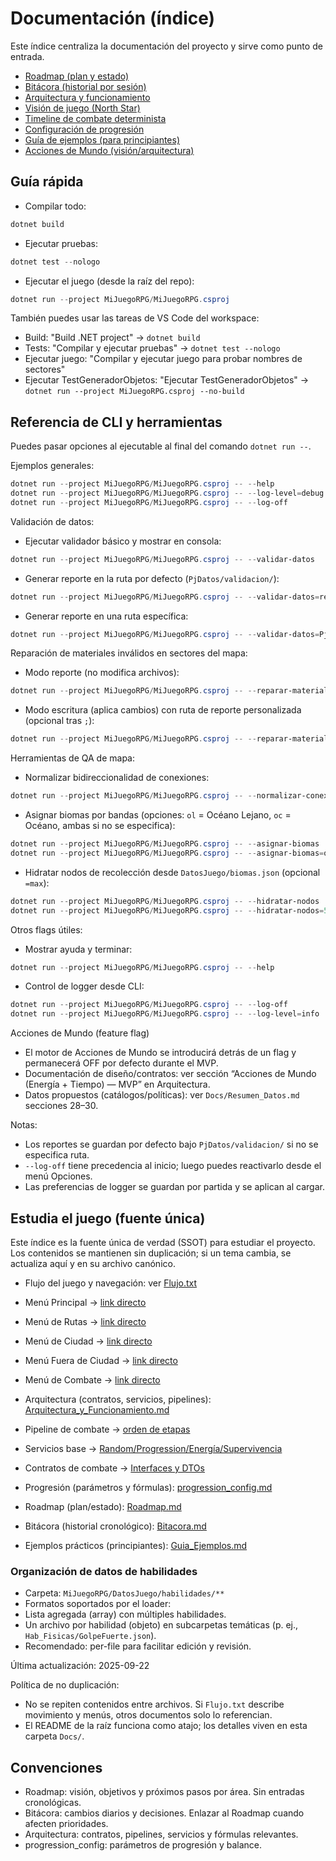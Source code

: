 # Documentación (índice)

Este índice centraliza la documentación del proyecto y sirve como punto de entrada.

- [Roadmap (plan y estado)](./Roadmap.md)
- [Bitácora (historial por sesión)](./Bitacora.md)
- [Arquitectura y funcionamiento](./Arquitectura_y_Funcionamiento.md)
- [Visión de juego (North Star)](./Vision_de_Juego.md)
- [Timeline de combate determinista](./Combate_Timeline.md)
- [Configuración de progresión](./progression_config.md)
- [Guía de ejemplos (para principiantes)](./Guia_Ejemplos.md)
- [Acciones de Mundo (visión/arquitectura)](./Arquitectura_y_Funcionamiento.md#acciones-de-mundo-energía--tiempo--mvp-y-contratos)

## Guía rápida

- Compilar todo:

```powershell
dotnet build
```

- Ejecutar pruebas:

```powershell
dotnet test --nologo
```

- Ejecutar el juego (desde la raíz del repo):

```powershell
dotnet run --project MiJuegoRPG/MiJuegoRPG.csproj
```

También puedes usar las tareas de VS Code del workspace:

- Build: "Build .NET project" → `dotnet build`
- Tests: "Compilar y ejecutar pruebas" → `dotnet test --nologo`
- Ejecutar juego: "Compilar y ejecutar juego para probar nombres de sectores"
- Ejecutar TestGeneradorObjetos: "Ejecutar TestGeneradorObjetos" → `dotnet run --project MiJuegoRPG.csproj --no-build`

## Referencia de CLI y herramientas

Puedes pasar opciones al ejecutable al final del comando `dotnet run --`.

Ejemplos generales:

```powershell
dotnet run --project MiJuegoRPG/MiJuegoRPG.csproj -- --help
dotnet run --project MiJuegoRPG/MiJuegoRPG.csproj -- --log-level=debug
dotnet run --project MiJuegoRPG/MiJuegoRPG.csproj -- --log-off
```

Validación de datos:

- Ejecutar validador básico y mostrar en consola:

```powershell
dotnet run --project MiJuegoRPG/MiJuegoRPG.csproj -- --validar-datos
```

- Generar reporte en la ruta por defecto (`PjDatos/validacion/`):

```powershell
dotnet run --project MiJuegoRPG/MiJuegoRPG.csproj -- --validar-datos=report
```

- Generar reporte en una ruta específica:

```powershell
dotnet run --project MiJuegoRPG/MiJuegoRPG.csproj -- --validar-datos=PjDatos/validacion/mi_reporte.txt
```

Reparación de materiales inválidos en sectores del mapa:

- Modo reporte (no modifica archivos):

```powershell
dotnet run --project MiJuegoRPG/MiJuegoRPG.csproj -- --reparar-materiales=report
```

- Modo escritura (aplica cambios) con ruta de reporte personalizada (opcional tras `;`):

```powershell
dotnet run --project MiJuegoRPG/MiJuegoRPG.csproj -- --reparar-materiales=write;PjDatos/validacion/materiales_reparacion.txt
```

Herramientas de QA de mapa:

- Normalizar bidireccionalidad de conexiones:

```powershell
dotnet run --project MiJuegoRPG/MiJuegoRPG.csproj -- --normalizar-conexiones
```

- Asignar biomas por bandas (opciones: `ol` = Océano Lejano, `oc` = Océano, ambas si no se especifica):

```powershell
dotnet run --project MiJuegoRPG/MiJuegoRPG.csproj -- --asignar-biomas
dotnet run --project MiJuegoRPG/MiJuegoRPG.csproj -- --asignar-biomas=ol,oc
```

- Hidratar nodos de recolección desde `DatosJuego/biomas.json` (opcional `=max`):

```powershell
dotnet run --project MiJuegoRPG/MiJuegoRPG.csproj -- --hidratar-nodos
dotnet run --project MiJuegoRPG/MiJuegoRPG.csproj -- --hidratar-nodos=5
```

Otros flags útiles:

- Mostrar ayuda y terminar:

```powershell
dotnet run --project MiJuegoRPG/MiJuegoRPG.csproj -- --help
```

- Control de logger desde CLI:

```powershell
dotnet run --project MiJuegoRPG/MiJuegoRPG.csproj -- --log-off
dotnet run --project MiJuegoRPG/MiJuegoRPG.csproj -- --log-level=info
```

Acciones de Mundo (feature flag)

- El motor de Acciones de Mundo se introducirá detrás de un flag y permanecerá OFF por defecto durante el MVP.
- Documentación de diseño/contratos: ver sección “Acciones de Mundo (Energía + Tiempo) — MVP” en Arquitectura.
- Datos propuestos (catálogos/políticas): ver `Docs/Resumen_Datos.md` secciones 28–30.

Notas:

- Los reportes se guardan por defecto bajo `PjDatos/validacion/` si no se especifica ruta.
- `--log-off` tiene precedencia al inicio; luego puedes reactivarlo desde el menú Opciones.
- Las preferencias de logger se guardan por partida y se aplican al cargar.

## Estudia el juego (fuente única)

Este índice es la fuente única de verdad (SSOT) para estudiar el proyecto. Los contenidos se mantienen sin duplicación; si un tema cambia, se actualiza aquí y en su archivo canónico.

- Flujo del juego y navegación: ver [Flujo.txt](../../Flujo.txt)

- Menú Principal → [link directo](../../Flujo.txt#menu-principal-del-juego-juegoiniciar)
- Menú de Rutas → [link directo](../../Flujo.txt#menu-de-rutas-juegomostrarmenurutas)
- Menú de Ciudad → [link directo](../../Flujo.txt#menu-de-ciudad-menuciudad)
- Menú Fuera de Ciudad → [link directo](../../Flujo.txt#menu-fuera-de-ciudad-menufueraciudad)
- Menú de Combate → [link directo](../../Flujo.txt#menu-de-combate-base-actual)
- Arquitectura (contratos, servicios, pipelines): [Arquitectura_y_Funcionamiento.md](./Arquitectura_y_Funcionamiento.md)

- Pipeline de combate → [orden de etapas](./Arquitectura_y_Funcionamiento.md#4-combate-pipeline-y-estados)
- Servicios base → [Random/Progression/Energía/Supervivencia](./Arquitectura_y_Funcionamiento.md#1-visión-general-del-sistema)
- Contratos de combate → [Interfaces y DTOs](./Arquitectura_y_Funcionamiento.md#15-apéndice-de-contratos-interfaces-y-dtos)
- Progresión (parámetros y fórmulas): [progression_config.md](./progression_config.md)
- Roadmap (plan/estado): [Roadmap.md](./Roadmap.md)
- Bitácora (historial cronológico): [Bitacora.md](./Bitacora.md)
- Ejemplos prácticos (principiantes): [Guia_Ejemplos.md](./Guia_Ejemplos.md)

### Organización de datos de habilidades

- Carpeta: `MiJuegoRPG/DatosJuego/habilidades/**`
- Formatos soportados por el loader:
- Lista agregada (array) con múltiples habilidades.
- Un archivo por habilidad (objeto) en subcarpetas temáticas (p. ej., `Hab_Fisicas/GolpeFuerte.json`).
- Recomendado: per-file para facilitar edición y revisión.

Última actualización: 2025-09-22

Política de no duplicación:

- No se repiten contenidos entre archivos. Si `Flujo.txt` describe movimiento y menús, otros documentos solo lo referencian.
- El README de la raíz funciona como atajo; los detalles viven en esta carpeta `Docs/`.

## Convenciones

- Roadmap: visión, objetivos y próximos pasos por área. Sin entradas cronológicas.
- Bitácora: cambios diarios y decisiones. Enlazar al Roadmap cuando afecten prioridades.
- Arquitectura: contratos, pipelines, servicios y fórmulas relevantes.
- progression_config: parámetros de progresión y balance.
